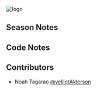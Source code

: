 ![logo](https://github.com/FRC-3695/2023-Season---Crescendo/blob/master/Logo.jpeg?raw=true)
## Season Notes
## Code Notes
## Contributors
- Noah Tagarao [@yelliotAlderson](https://github.com/yelliotAlderson)
